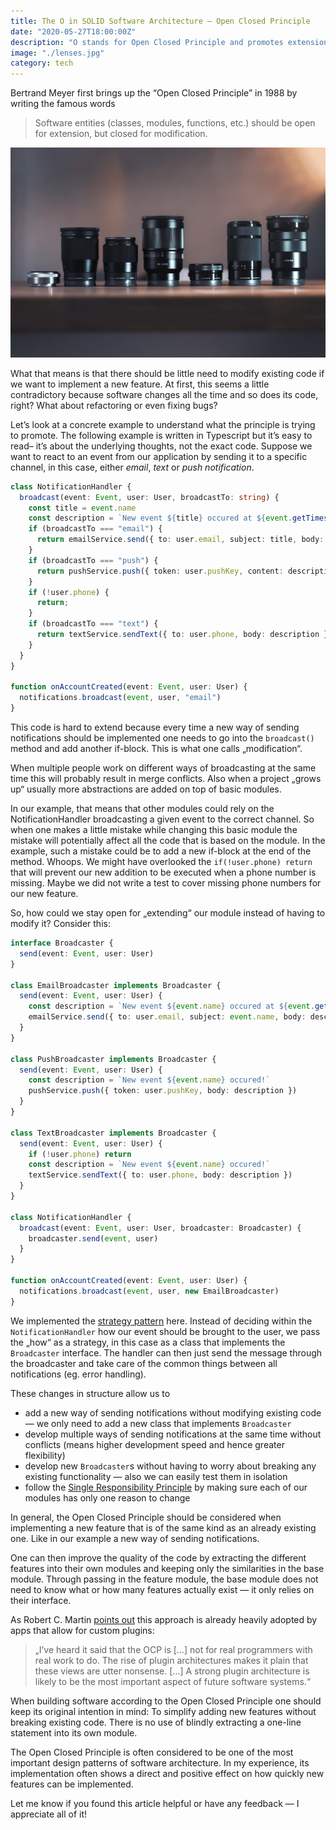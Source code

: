 ```yaml
---
title: The O in SOLID Software Architecture — Open Closed Principle
date: "2020-05-27T18:00:00Z"
description: "O stands for Open Closed Principle and promotes extension over modification."
image: "./lenses.jpg"
category: tech
---
```


Bertrand Meyer first brings up the “Open Closed Principle” in 1988 by writing the famous words

> Software entities (classes, modules, functions, etc.) should be open for extension, but closed for modification.

![We don’t need to screw open our camera if we can just extend it with a new lens. (by Lucas Favre)](./lenses.jpg)

What that means is that there should be little need to modify existing code if we want to implement a new feature. At first, this seems a little contradictory because software changes all the time and so does its code, right? What about refactoring or even fixing bugs?

Let’s look at a concrete example to understand what the principle is trying to promote. The following example is written in Typescript but it’s easy to read– it’s about the underlying thoughts, not the exact code. Suppose we want to react to an event from our application by sending it to a specific channel, in this case, either *email*, *text* or *push notification*.

```ts
class NotificationHandler {
  broadcast(event: Event, user: User, broadcastTo: string) {
    const title = event.name
    const description = `New event ${title} occured at ${event.getTimestamp()}`
    if (broadcastTo === "email") {
      return emailService.send({ to: user.email, subject: title, body: description })
    }
    if (broadcastTo === "push") {
      return pushService.push({ token: user.pushKey, content: description })
    }
    if (!user.phone) {
      return;
    }
    if (broadcastTo === "text") {
      return textService.sendText({ to: user.phone, body: description })
    }
  }
}

function onAccountCreated(event: Event, user: User) {
  notifications.broadcast(event, user, "email")
}
```

This code is hard to extend because every time a new way of sending notifications should be implemented one needs to go into the `broadcast()` method and add another if-block. This is what one calls „modification“.

When multiple people work on different ways of broadcasting at the same time this will probably result in merge conflicts. Also when a project „grows up“ usually more abstractions are added on top of basic modules.

In our example, that means that other modules could rely on the NotificationHandler broadcasting a given event to the correct channel. So when one makes a little mistake while changing this basic module the mistake will potentially affect all the code that is based on the module. In the example, such a mistake could be to add a new if-block at the end of the method. Whoops. We might have overlooked the `if(!user.phone) return` that will prevent our new addition to be executed when a phone number is missing. Maybe we did not write a test to cover missing phone numbers for our new feature.

So, how could we stay open for „extending“ our module instead of having to modify it? Consider this:

```ts
interface Broadcaster {
  send(event: Event, user: User)
}

class EmailBroadcaster implements Broadcaster {
  send(event: Event, user: User) {
    const description = `New event ${event.name} occured at ${event.getTimestamp()}`
    emailService.send({ to: user.email, subject: event.name, body: description })
  }
}

class PushBroadcaster implements Broadcaster {
  send(event: Event, user: User) {
    const description = `New event ${event.name} occured!`
    pushService.push({ token: user.pushKey, body: description })
  }
}

class TextBroadcaster implements Broadcaster {
  send(event: Event, user: User) {
    if (!user.phone) return
    const description = `New event ${event.name} occured!`
    textService.sendText({ to: user.phone, body: description })
  }
}

class NotificationHandler {
  broadcast(event: Event, user: User, broadcaster: Broadcaster) {
    broadcaster.send(event, user)
  }
}

function onAccountCreated(event: Event, user: User) {
  notifications.broadcast(event, user, new EmailBroadcaster)
}
```

We implemented the [strategy pattern](https://sourcemaking.com/design_patterns/strategy) here. Instead of deciding within the `NotificationHandler` how our event should be brought to the user, we pass the „how“ as a strategy, in this case as a class that implements the `Broadcaster` interface. The handler can then just send the message through the broadcaster and take care of the common things between all notifications (eg. error handling).

These changes in structure allow us to

- add a new way of sending notifications without modifying existing code — we only need to add a new class that implements `Broadcaster`
- develop multiple ways of sending notifications at the same time without conflicts (means higher development speed and hence greater flexibility)
- develop new `Broadcaster`s without having to worry about breaking any existing functionality — also we can easily test them in isolation
- follow the [Single Responsibility Principle](/the-s-in-solid) by making sure each of our modules has only one reason to change

In general, the Open Closed Principle should be considered when implementing a new feature that is of the same kind as an already existing one. Like in our example a new way of sending notifications.

One can then improve the quality of the code by extracting the different features into their own modules and keeping only the similarities in the base module. Through passing in the feature module, the base module does not need to know what or how many features actually exist — it only relies on their interface.

As Robert C. Martin [points out](https://blog.cleancoder.com/uncle-bob/2014/05/12/TheOpenClosedPrinciple.html) this approach is already heavily adopted by apps that allow for custom plugins:

> „I’ve heard it said that the OCP is […] not for real programmers with real work to do. The rise of plugin architectures makes it plain that these views are utter nonsense. […] A strong plugin architecture is likely to be the most important aspect of future software systems.“

When building software according to the Open Closed Principle one should keep its original intention in mind: To simplify adding new features without breaking existing code. There is no use of blindly extracting a one-line statement into its own module.

The Open Closed Principle is often considered to be one of the most important design patterns of software architecture. In my experience, its implementation often shows a direct and positive effect on how quickly new features can be implemented.

Let me know if you found this article helpful or have any feedback — I appreciate all of it!
